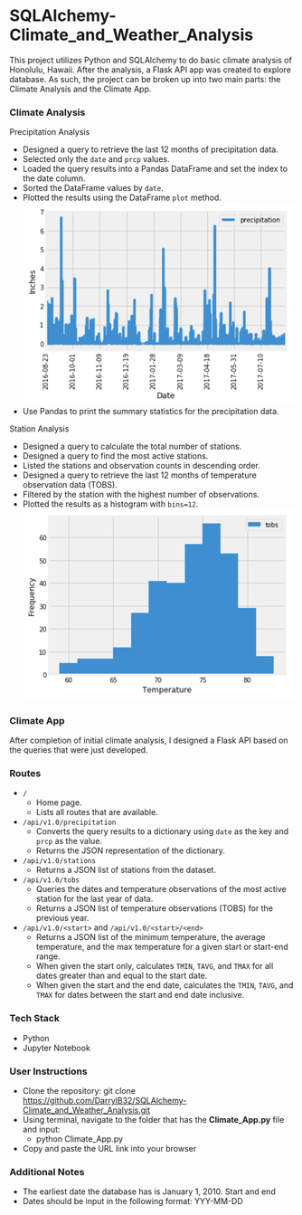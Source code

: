 # SQLAlchemy-Climate_and_Weather_Analysis
This project utilizes Python and SQLAlchemy to do basic climate analysis of Honolulu, Hawaii. After the analysis, a Flask API app was created to explore database. As such, the project can be broken up into two main parts: the Climate Analysis and the Climate App.

### Climate Analysis

Precipitation Analysis
* Designed a query to retrieve the last 12 months of precipitation data.
* Selected only the `date` and `prcp` values.
* Loaded the query results into a Pandas DataFrame and set the index to the date column.
* Sorted the DataFrame values by `date`.
* Plotted the results using the DataFrame `plot` method.
![precipitation](ReadMe_Resources/precipitation.png)
* Use Pandas to print the summary statistics for the precipitation data.

Station Analysis
* Designed a query to calculate the total number of stations.
* Designed a query to find the most active stations.
* Listed the stations and observation counts in descending order.
* Designed a query to retrieve the last 12 months of temperature observation data (TOBS).
* Filtered by the station with the highest number of observations.
* Plotted the results as a histogram with `bins=12`.
![station-histogram](ReadMe_Resources/station-histogram.png)

### Climate App
After completion of initial climate analysis, I designed a Flask API based on the queries that were just developed.
### Routes
*  `/`
	* Home page.
	* Lists all routes that are available.
*  `/api/v1.0/precipitation`
	* Converts the query results to a dictionary using `date` as the key and `prcp` as the value.
	* Returns the JSON representation of the dictionary.
*  `/api/v1.0/stations`
	* Returns a JSON list of stations from the dataset.
*  `/api/v1.0/tobs`
	* Queries the dates and temperature observations of the most active station for the last year of data.
	* Returns a JSON list of temperature observations (TOBS) for the previous year.
*  `/api/v1.0/<start>` and `/api/v1.0/<start>/<end>`
	* Returns a JSON list of the minimum temperature, the average temperature, and the max temperature for a given start or start-end range.
	* When given the start only, calculates `TMIN`, `TAVG`, and `TMAX` for all dates greater than and equal to the start date.
	* When given the start and the end date, calculates the `TMIN`, `TAVG`, and `TMAX` for dates between the start and end date inclusive.

### Tech Stack
* Python
* Jupyter Notebook

### User Instructions
 * Clone the repository: git clone https://github.com/DarrylB32/SQLAlchemy-Climate_and_Weather_Analysis.git 
 * Using terminal, navigate to the folder that has the **Climate_App.py** file and input:
	* python Climate_App.py
 * Copy and paste the URL link into your browser
### Additional Notes
 * The earliest date the database has is January 1, 2010. Start and end
 * Dates should be input in the following format: YYY-MM-DD
